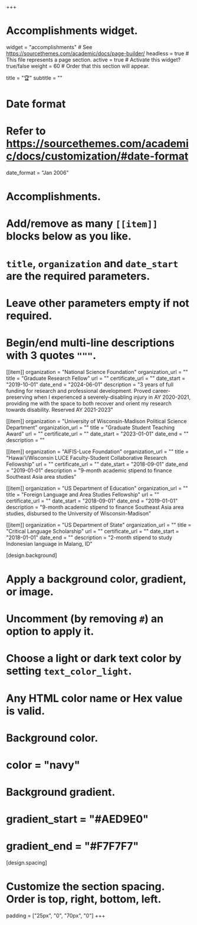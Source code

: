 +++
# Accomplishments widget.
widget = "accomplishments"  # See https://sourcethemes.com/academic/docs/page-builder/
headless = true  # This file represents a page section.
active = true  # Activate this widget? true/false
weight = 60  # Order that this section will appear.

title = "🏆"
subtitle = ""

# Date format
#   Refer to https://sourcethemes.com/academic/docs/customization/#date-format
date_format = "Jan 2006"

# Accomplishments.
#   Add/remove as many `[[item]]` blocks below as you like.
#   `title`, `organization` and `date_start` are the required parameters.
#   Leave other parameters empty if not required.
#   Begin/end multi-line descriptions with 3 quotes `"""`.

[[item]]
  organization = "National Science Foundation"
  organization_url = ""
  title = "Graduate Research Fellow"
  url = ""
  certificate_url = ""
  date_start = "2019-10-01"
  date_end = "2024-06-01"
  description = "3 years of full funding for research and professional development. Proved career-preserving when I experienced a severely-disabling injury in AY 2020-2021, providing me with the space to both recover and orient my research towards disability. Reserved AY 2021-2023"

[[item]]
  organization = "University of Wisconsin-Madison Political Science Department"
  organization_url = ""
  title = "Graduate Student Teaching Award"
  url = ""
  certificate_url = ""
  date_start = "2023-01-01"
  date_end = ""
  description = ""

[[item]]
  organization = "AIFIS-Luce Foundation"
  organization_url = ""
  title = "Hawai'i/Wisconsin LUCE Faculty-Student Collaborative Research Fellowship"
  url = ""
  certificate_url = ""
  date_start = "2018-09-01"
  date_end = "2019-01-01"
  description = "9-month academic stipend to finance Southeast Asia area studies"
 

[[item]]
  organization = "US Department of Education"
  organization_url = ""
  title = "Foreign Language and Area Studies Fellowship"
  url = ""
  certificate_url = ""
  date_start = "2018-09-01"
  date_end = "2019-01-01"
  description = "9-month academic stipend to finance Southeast Asia area studies, disbursed to the University of Wisconsin-Madison"
 

[[item]]
  organization = "US Department of State"
  organization_url = ""
  title = "Critical Language Scholarship"
  url = ""
  certificate_url = ""
  date_start = "2018-01-01"
  date_end = ""
  description = "2-month stipend to study Indonesian language in Malang, ID"
 
[design.background]
  # Apply a background color, gradient, or image.
  #   Uncomment (by removing `#`) an option to apply it.
  #   Choose a light or dark text color by setting `text_color_light`.
  #   Any HTML color name or Hex value is valid.

  # Background color.
  # color = "navy"
  
  # Background gradient.
 # gradient_start = "#AED9E0"
#  gradient_end = "#F7F7F7"

[design.spacing]
  # Customize the section spacing. Order is top, right, bottom, left.
  padding = ["25px", "0", "70px", "0"]
+++
